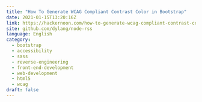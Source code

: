 ```yaml
---
title: "How To Generate WCAG Compliant Contrast Color in Bootstrap"
date: 2021-01-15T13:20:16Z
link: https://hackernoon.com/how-to-generate-wcag-compliant-contrast-color-in-bootstrap-uiv310s?source=rss&utm_medium=RSS&utm_source=news.12bit.vn
site: github.com/dylang/node-rss
language: English
category:
  - bootstrap
  - accessibility
  - sass
  - reverse-engineering
  - front-end-development
  - web-development
  - html5
  - wcag
draft: false
---
```

